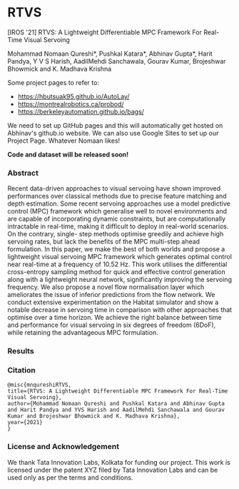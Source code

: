 # RTVS
[IROS '21] RTVS: A Lightweight Differentiable MPC Framework For Real-Time Visual Servoing

Mohammad Nomaan Qureshi*, Pushkal Katara*, Abhinav Gupta*, Harit Pandya, Y V S Harish, AadilMehdi Sanchawala, Gourav Kumar, Brojeshwar Bhowmick and K. Madhava Krishna

Some project pages to refer to:
- https://hbutsuak95.github.io/AutoLay/
- https://montrealrobotics.ca/probod/
- https://berkeleyautomation.github.io/bags/

We need to set up GitHub pages and this will automatically get hosted on Abhinav's github.io website. We can also use Google Sites to set up our Project Page. Whatever Nomaan likes! 

**Code and dataset will be released soon!**

### Abstract

Recent data-driven approaches to visual servoing have shown improved performances over classical methods due to precise feature matching and depth estimation. Some recent servoing approaches use a model predictive control (MPC) framework which generalise well to novel environments and are capable of incorporating dynamic constraints, but are computationally intractable in real-time, making it difficult to deploy in real-world scenarios. On the contrary, single- step methods optimise greedily and achieve high servoing rates, but lack the benefits of the MPC multi-step ahead formulation. In this paper, we make the best of both worlds and propose a lightweight visual servoing MPC framework which generates optimal control near real-time at a frequency of 10.52 Hz. This work utilises the differential cross-entropy sampling method for quick and effective control generation along with a lightweight neural network, significantly improving the servoing frequency. We also propose a novel flow normalisation layer which ameliorates the issue of inferior predictions from the flow network. We conduct extensive experimentation on the Habitat simulator and show a notable decrease in servoing time in comparison with other approaches that optimise over a time horizon. We achieve the right balance between time and performance for visual servoing in six degrees of freedom (6DoF), while retaining the advantageous MPC formulation.

### Results

### Citation

```
@misc{mnqureshiRTVS,
title={RTVS: A Lightweight Differentiable MPC Framework For Real-Time Visual Servoing}, 
author={Mohammad Nomaan Qureshi and Pushkal Katara and Abhinav Gupta and Harit Pandya and YVS Harish and AadilMehdi Sanchawala and Gourav Kumar and Brojeshwar Bhowmick and K. Madhava Krishna},
year={2021}
}

```
### License and Acknowledgement

We thank Tata Innovation Labs, Kolkata for funding our project. This work is licensed under the patent XYZ filed by Tata Innovation Labs and can be used only as per the terms and conditions. 

